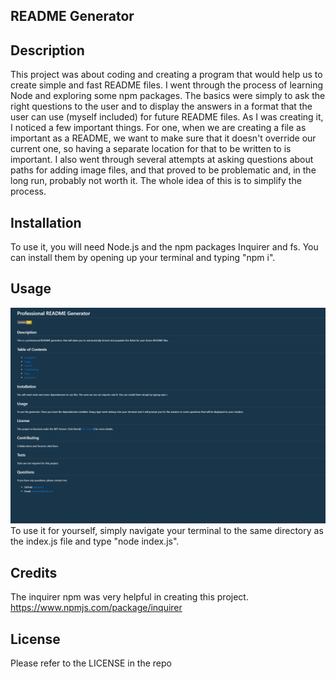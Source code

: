 ## README Generator

## Description
This project was about coding and creating a program that would help us to create simple and fast README files. I went through the process of learning Node and exploring some npm packages. The basics were simply to ask the right questions to the user and to display the answers in a format that the user can use (myself included) for future README files. As I was creating it, I noticed a few important things. For one, when we are creating a file as important as a README, we want to make sure that it doesn't override our current one, so having a separate location for that to be written to is important. I also went through several attempts at asking questions about paths for adding image files, and that proved to be problematic and, in the long run, probably not worth it. The whole idea of this is to simplify the process.

## Installation
To use it, you will need Node.js and the npm packages Inquirer and fs. You can install them by opening up your terminal and typing "npm i".

## Usage
![README generated example screenshot](/assets/readmescreenshot.png)
To use it for yourself, simply navigate your terminal to the same directory as the index.js file and type "node index.js".


## Credits
The inquirer npm was very helpful in creating this project.
https://www.npmjs.com/package/inquirer  

## License

Please refer to the LICENSE in the repo
